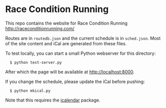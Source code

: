 # Race Condition Running

This repo contains the website for Race Condition Running
  http://raceconditionrunning.com/

Routes are in `routedb.json` and the current schedule is in `sched.json`.
Most of the site content and iCal are generated from these files.

To test locally, you can start a small Python webserver for this directory:
```
  $ python test-server.py
```
After which the page will be available at [http://localhost:8000](http://localhost:8000).

If you change the schedule, please update the iCal before pushing:
```
  $ python mkical.py
```
Note that this requires the [icalendar](http://icalendar.readthedocs.io/en/latest/) package.
